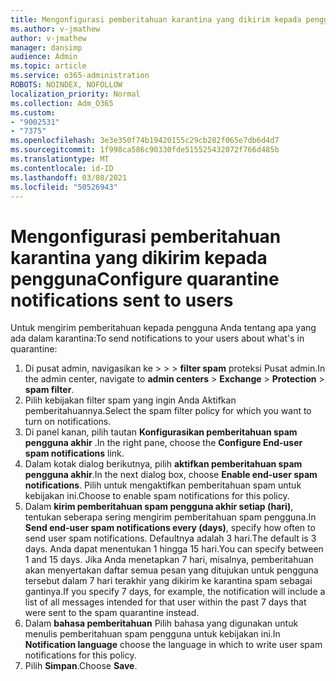 ```yaml
---
title: Mengonfigurasi pemberitahuan karantina yang dikirim kepada pengguna
ms.author: v-jmathew
author: v-jmathew
manager: dansimp
audience: Admin
ms.topic: article
ms.service: o365-administration
ROBOTS: NOINDEX, NOFOLLOW
localization_priority: Normal
ms.collection: Adm_O365
ms.custom:
- "9002531"
- "7375"
ms.openlocfilehash: 3e3e350f74b19420155c29cb282f065e7db6d4d7
ms.sourcegitcommit: 1f998ca586c90330fde515525432072f766d485b
ms.translationtype: MT
ms.contentlocale: id-ID
ms.lasthandoff: 03/08/2021
ms.locfileid: "50526943"
---
```

# <a name="configure-quarantine-notifications-sent-to-users"></a><span data-ttu-id="07447-102">Mengonfigurasi pemberitahuan karantina yang dikirim kepada pengguna</span><span class="sxs-lookup"><span data-stu-id="07447-102">Configure quarantine notifications sent to users</span></span>

<span data-ttu-id="07447-103">Untuk mengirim pemberitahuan kepada pengguna Anda tentang apa yang ada dalam karantina:</span><span class="sxs-lookup"><span data-stu-id="07447-103">To send notifications to your users about what's in quarantine:</span></span>

1. <span data-ttu-id="07447-104">Di pusat admin, navigasikan ke   >    >    >  **filter spam** proteksi Pusat admin.</span><span class="sxs-lookup"><span data-stu-id="07447-104">In the admin center, navigate to **admin centers** > **Exchange** > **Protection** > **spam filter**.</span></span>
2. <span data-ttu-id="07447-105">Pilih kebijakan filter spam yang ingin Anda Aktifkan pemberitahuannya.</span><span class="sxs-lookup"><span data-stu-id="07447-105">Select the spam filter policy for which you want to turn on notifications.</span></span>
3. <span data-ttu-id="07447-106">Di panel kanan, pilih tautan **Konfigurasikan pemberitahuan spam pengguna akhir** .</span><span class="sxs-lookup"><span data-stu-id="07447-106">In the right pane, choose the **Configure End-user spam notifications** link.</span></span>
4. <span data-ttu-id="07447-107">Dalam kotak dialog berikutnya, pilih **aktifkan pemberitahuan spam pengguna akhir**.</span><span class="sxs-lookup"><span data-stu-id="07447-107">In the next dialog box, choose **Enable end-user spam notifications**.</span></span> <span data-ttu-id="07447-108">Pilih untuk mengaktifkan pemberitahuan spam untuk kebijakan ini.</span><span class="sxs-lookup"><span data-stu-id="07447-108">Choose to enable spam notifications for this policy.</span></span>
5. <span data-ttu-id="07447-109">Dalam **kirim pemberitahuan spam pengguna akhir setiap (hari)**, tentukan seberapa sering mengirim pemberitahuan spam pengguna.</span><span class="sxs-lookup"><span data-stu-id="07447-109">In **Send end-user spam notifications every (days)**, specify how often to send user spam notifications.</span></span> <span data-ttu-id="07447-110">Defaultnya adalah 3 hari.</span><span class="sxs-lookup"><span data-stu-id="07447-110">The default is 3 days.</span></span> <span data-ttu-id="07447-111">Anda dapat menentukan 1 hingga 15 hari.</span><span class="sxs-lookup"><span data-stu-id="07447-111">You can specify between 1 and 15 days.</span></span> <span data-ttu-id="07447-112">Jika Anda menetapkan 7 hari, misalnya, pemberitahuan akan menyertakan daftar semua pesan yang ditujukan untuk pengguna tersebut dalam 7 hari terakhir yang dikirim ke karantina spam sebagai gantinya.</span><span class="sxs-lookup"><span data-stu-id="07447-112">If you specify 7 days, for example, the notification will include a list of all messages intended for that user within the past 7 days that were sent to the spam quarantine instead.</span></span>
6. <span data-ttu-id="07447-113">Dalam **bahasa pemberitahuan** Pilih bahasa yang digunakan untuk menulis pemberitahuan spam pengguna untuk kebijakan ini.</span><span class="sxs-lookup"><span data-stu-id="07447-113">In **Notification language** choose the language in which to write user spam notifications for this policy.</span></span>
7. <span data-ttu-id="07447-114">Pilih **Simpan**.</span><span class="sxs-lookup"><span data-stu-id="07447-114">Choose **Save**.</span></span>
